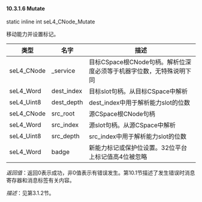 #### 10.3.1.6  Mutate

static inline int seL4_CNode_Mutate

移动能力并设置标记。

类型 | 名字 | 描述
--- | --- | ---
seL4_CNode | _service | 目标CSpace根CNode句柄。解析位深度必须等于机器字位数，无特殊说明下同
seL4_Word | dest_index | 目标slot句柄。从目标CSpace中解析
seL4_Uint8 | dest_depth | dest_index中用于解析能力slot的位数
seL4_CNode | src_root | 源CSpace根CNode句柄
seL4_Word | src_index | 源slot句柄。从源CSpace中解析
seL4_Uint8 | src_depth | src_index中用于解析能力slot的位数
seL4_Word | badge | 新能力标记或保护位设置。32位平台上标记值高4位被忽略

*返回值*：返回0表示成功，非0值表示有错误发生。第10.1节描述了发生错误时消息寄存器和消息标签有关内容。

*描述*：见第3.1.2节。
